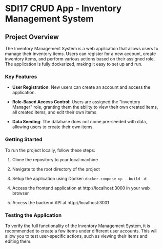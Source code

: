 # SDI17 CRUD App - Inventory Management System

## Project Overview

The Inventory Management System is a web application that allows users to manage their inventory items. Users can register for a new account, create inventory items, and perform various actions based on their assigned role. The application is fully dockerized, making it easy to set up and run.

### Key Features

- **User Registration**: New users can create an account and access the application.

- **Role-Based Access Control**: Users are assigned the "Inventory Manager" role, granting them the ability to view their own created items, all created items, and edit their own items.

- **Data Seeding**: The database does not come pre-seeded with data, allowing users to create their own items.

### Getting Started

To run the project locally, follow these steps:

1. Clone the repository to your local machine

2. Navigate to the root directory of the project

3. Setup the application using Docker:
`docker-compose up --build -d`

4. Access the frontend application at http://localhost:3000 in your web browser

5. Access the backend API at http://localhost:3001

### Testing the Application

To verify the full functionality of the Inventory Management System, it is recommended to create a few items under different user accounts. This will allow you to test user-specific actions, such as viewing their items and editing them.